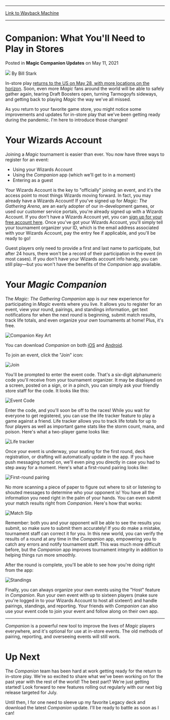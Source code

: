 
---
[Link to Wayback Machine](https://web.archive.org/web/20210511151829/https://magic.wizards.com/en/articles/archive/feature/companion-what-youll-need-play-stores-2021-05-11)

[_metadata_:author]:- "Bill Stark"
[_metadata_:description]:- "Looking forward to playing at your local game store again? Want to run a draft night for your friends? Companion is our free app for you!"
[_metadata_:generator]:- "Drupal 7 (http://drupal.org)"
[_metadata_:publish_date]:- "2021-05-11"
[_metadata_:title]:- "Companion: What You'll Need to Play in Stores"
[_metadata_:wayback_capture_timestamp]:- "2021-05-11 15:18:29+00:00"
[_metadata_:wayback_raw_url]:- "https://web.archive.org/web/20210511151829id_/https://magic.wizards.com/en/articles/archive/feature/companion-what-youll-need-play-stores-2021-05-11"
[_metadata_:wayback_url]:- "https://magic.wizards.com/en/articles/archive/feature/companion-what-youll-need-play-stores-2021-05-11"
---


Companion: What You'll Need to Play in Stores
=============================================



 Posted in **Magic Companion Updates**
 on May 11, 2021 






![](https://media.magic.wizards.com/styles/auth_small/public/images/person/authorpic_BillStark.jpg)
By Bill Stark











In-store play [returns to the US on May 28, with more locations on the horizon](https://magic.wizards.com/en/articles/archive/news/welcome-summer-legend-2021-05-06). Soon, even more *Magic* fans around the world will be able to safely gather again, tearing Draft Boosters open, turning Tarmogoyfs sideways, and getting back to playing *Magic* the way we've all missed.


As you return to your favorite game store, you might notice some improvements and updates for in-store play that we've been getting ready during the pandemic. I'm here to introduce those changes!


Your Wizards Account
====================


Joining a *Magic* tournament is easier than ever. You now have three ways to register for an event:


* Using your Wizards Account
* Using the *Companion* app (which we'll get to in a moment)
* Entering as a guest

Your Wizards Account is the key to "officially" joining an event, and it's the access point to most things Wizards moving forward. In fact, you may already have a Wizards Account! If you've signed up for *Magic: The Gathering Arena*, are an early adopter of our in-development games, or used our customer service portals, you're already signed up with a Wizards Account. If you don't have a Wizards Account yet, you can [sign up for your free account here](https://myaccounts.wizards.com/). Once you've got your Wizards Account, you'll simply tell your tournament organizer your ID, which is the email address associated with your Wizards Account, pay the entry fee if applicable, and you'll be ready to go!


Guest players only need to provide a first and last name to participate, but after 24 hours, there won't be a record of their participation in the event (in most cases). If you don't have your Wizards account info handy, you can still play—but you won't have the benefits of the *Companion* app available.


Your *Magic* *Companion*
========================


The *Magic: The Gathering* *Companion* app is our new experience for participating in *Magic* events where you live. It allows you to register for an event, view your round, pairings, and standings information, get text notifications for when the next round is beginning, submit match results, track life totals, and even organize your *own* tournaments at home! Plus, it's free.


![Companion Key Art](https://media.wizards.com/2021/images/daily/sFprptgTuv.jpg)


You can download *Companion* on both [iOS](https://apps.apple.com/us/app/magic-the-gathering-companion/id1455161962?src=dailymtg) and [Android](https://play.google.com/store/apps/details?id=com.wizards.winter_orb&src=dailymtg).


To join an event, click the "Join" icon:


![Join](https://media.wizards.com/2021/images/daily/Article_Join.jpg)


You'll be prompted to enter the event code. That's a six-digit alphanumeric code you'll receive from your tournament organizer. It may be displayed on a screen, posted on a sign, or in a pinch, you can simply ask your friendly store staff for the code. It looks like this:


![Event Code](https://media.wizards.com/2021/images/daily/Article_Event%20Code.jpg)


Enter the code, and you'll soon be off to the races! While you wait for everyone to get registered, you can use the life tracker feature to play a game against a friend. Life tracker allows you to track life totals for up to four players as well as important game stats like the storm count, mana, and poison. Here's what a two-player game looks like:


![Life tracker](https://media.wizards.com/2021/images/daily/Article_Life%20Tracker.jpg)


Once your event is underway, your seating for the first round, deck registration, or drafting will automatically update in the app. If you have push messaging turned on, we'll even ping you directly in case you had to step away for a moment. Here's what a first-round pairing looks like:


![First-round pairing](https://media.wizards.com/2021/images/daily/Article_First%20Round%20Pairing.jpg)


No more scanning a piece of paper to figure out where to sit or listening to shouted messages to determine who your opponent is! You have all the information you need right in the palm of your hands. You can even submit your match results right from *Companion*. Here's how that works:


![Match Slip](https://media.wizards.com/2021/images/daily/Article_Match%20Slip.jpg)


Remember: both you and your opponent will be able to see the results you submit, so make sure to submit them accurately! If you do make a mistake, tournament staff can correct it for you. In this new world, you can verify the results of a round at any time in the *Companion* app, empowering you to catch any errors and notify tournament staff. This was much more difficult before, but the *Companion* app improves tournament integrity in addition to helping things run more smoothly.


After the round is complete, you'll be able to see how you're doing right from the app:


![Standings](https://media.wizards.com/2021/images/daily/Article_Standings.jpg)


Finally, you can always organize your own events using the "Host" feature in *Companion*. Run your own event with up to sixteen players (make sure you're logged in to your Wizards Account to host all sixteen!) and handle pairings, standings, and reporting. Your friends with *Companion* can also use your event code to join your event and follow along on their own app.




---

*Companion* is a powerful new tool to improve the lives of *Magic* players everywhere, and it's optional for use at in-store events. The old methods of pairing, reporting, and overseeing events will still work.


Up Next
=======


The *Companion* team has been hard at work getting ready for the return to in-store play. We're so excited to share what we've been working on for the past year with the rest of the world! The best part? We're just getting started! Look forward to new features rolling out regularly with our next big release targeted for July.


Until then, I for one need to sleeve up my favorite Legacy deck and download the latest *Companion* update. I'll be ready to battle as soon as I can!







